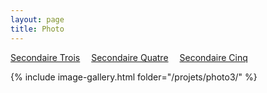```yaml
---
layout: page 
title: Photo
---
```

[Secondaire Trois](../Photo/)&emsp; [Secondaire Quatre](../Photo4/)&emsp; [Secondaire Cinq](../Photo5/)

{% include image-gallery.html folder="/projets/photo3/" %} 
